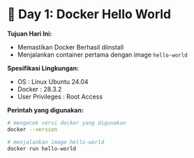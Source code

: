 # 🐳 Day 1: Docker Hello World
**Tujuan Hari Ini:**
- Memastikan Docker Berhasil diinstall
- Menjalankan container pertama dengan image `hello-world`

**Spesifikasi Lingkungan:**
- OS : Linux Ubuntu 24.04
- Docker : 28.3.2
- User Privileges : Root Access

**Perintah yang digunakan:**
```bash
# mengecek versi docker yang digunakan
docker --version
```
```bash
# menjalankan image hello-world
docker run hello-world
```